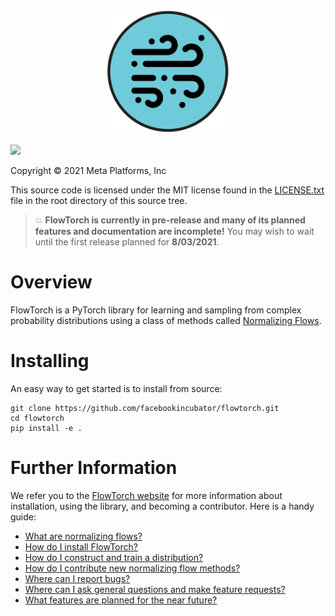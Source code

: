 <p align="center"><img src="https://github.com/facebookincubator/flowtorch/raw/main/website/static/img/logo.svg" width="200rem" /></p>

[![](https://github.com/facebookincubator/flowtorch/workflows/Python%20package/badge.svg)](https://github.com/facebookincubator/flowtorch/actions?query=workflow%3A%22Python+package%22)

Copyright © 2021 Meta Platforms, Inc

This source code is licensed under the MIT license found in the
[LICENSE.txt](https://github.com/facebookincubator/flowtorch/blob/main/LICENSE.txt) file in the root directory of this source tree.

> :boom: **FlowTorch is currently in pre-release and many of its planned features and documentation are incomplete!** You may wish to wait until the first release planned for **8/03/2021**.

# Overview

FlowTorch is a PyTorch library for learning and sampling from complex probability distributions using a class of methods called [Normalizing Flows](https://arxiv.org/abs/1908.09257).

# Installing

An easy way to get started is to install from source:

    git clone https://github.com/facebookincubator/flowtorch.git
    cd flowtorch
    pip install -e .

# Further Information

We refer you to the [FlowTorch website](https://flowtorch.ai) for more information about installation, using the library, and becoming a contributor. Here is a handy guide:

* [What are normalizing flows?](https://flowtorch.ai/users)
* [How do I install FlowTorch?](https://flowtorch.ai/users/installation)
* [How do I construct and train a distribution?](https://flowtorch.ai/users/start)
* [How do I contribute new normalizing flow methods?](https://flowtorch.ai/dev)
* [Where can I report bugs?](https://github.com/facebookincubator/flowtorch/issues)
* [Where can I ask general questions and make feature requests?](https://github.com/facebookincubator/flowtorch/discussions)
* [What features are planned for the near future?](https://github.com/facebookincubator/flowtorch/projects)
